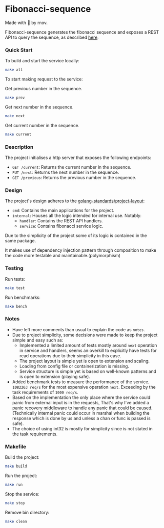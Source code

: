 # Fibonacci-sequence


Made with :blue_heart: by rnov.

Fibonacci-sequence generates the fibonacci sequence and exposes a REST API to query the sequence, as described [here](https://gist.github.com/stepanbujnak/7fa18e2e97de2fd3f593c00b09c445c2).

### Quick Start

To build and start the service locally:
```sh
make all
```

To start making request to the service:

Get previous number in the sequence.
```sh
make prev
```

Get next number in the sequence.
```sh
make next
```

Get current number in the sequence.
```sh
make current
```

### Description

The project initialises a http server that exposes the following endpoints:

- `GET /current`: Returns the current number in the sequence.
- `PUT /next`: Returns the next number in the sequence.
- `GET /previous`: Returns the previous number in the sequence.


### Design

The project's design adheres to the [golang-standards/project-layout](https://github.com/golang-standards/project-layout):

- `cmd`: Contains the main applications for the project.
- `internal`: Houses all the logic intended for internal use. Notably:
    - `handler`: Contains the REST API handlers. 
    - `service`: Contains fibonacci service logic.

Due to the simplicity of the project some of its logic is contained in the same package.

It makes use of dependency injection pattern through composition to make the code more testable and maintainable.(polymorphism)

### Testing

Run tests:
```sh
make test
```
Run benchmarks:
```sh
make bench
```

### Notes

- Have left more comments than usual to explain the code as `notes`.
- Due to project simplicity, some decisions were made to keep the project simple and easy such as:
   - Implemented a limited amount of tests mostly around `next` operation in service and handlers, seems an overkill to 
     explicitly have tests for read operations due to their simplicity in this case.
   - The project layout is simple yet is open to extension and scaling.
   - Loading from config file or containerization is missing.
   - Service structure is simple yet is based on well-known patterns and is open to extension (playing safe).
- Added benchmark tests to measure the performance of the service. `1082263 req/s` for the most expensive operation `next`.
  Exceeding by the task requirements of `1000 req/s`.
- Based on the implementation the only place where the service could panic from external input is in the requests,
  That's why I've added a panic recovery middleware to handle any panic that could be caused.
  (Technically internal panic could occur in marshal when building the response which is done by us and unless a chan
   or func is passed is safe).
- The choice of using int32 is mostly for simplicity since is not stated in the task requirements.

### Makefile

Build the project:
```sh
make build
```
Run the project:
```sh
make run
```
Stop the service:
```sh
make stop
```
Remove bin directory:
```sh
make clean
```
